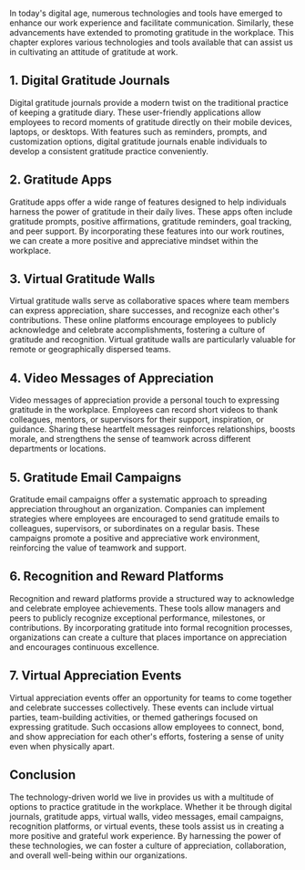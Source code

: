 
In today's digital age, numerous technologies and tools have emerged to enhance our work experience and facilitate communication. Similarly, these advancements have extended to promoting gratitude in the workplace. This chapter explores various technologies and tools available that can assist us in cultivating an attitude of gratitude at work.

1\. Digital Gratitude Journals
-----------------------------

Digital gratitude journals provide a modern twist on the traditional practice of keeping a gratitude diary. These user-friendly applications allow employees to record moments of gratitude directly on their mobile devices, laptops, or desktops. With features such as reminders, prompts, and customization options, digital gratitude journals enable individuals to develop a consistent gratitude practice conveniently.

2\. Gratitude Apps
-----------------

Gratitude apps offer a wide range of features designed to help individuals harness the power of gratitude in their daily lives. These apps often include gratitude prompts, positive affirmations, gratitude reminders, goal tracking, and peer support. By incorporating these features into our work routines, we can create a more positive and appreciative mindset within the workplace.

3\. Virtual Gratitude Walls
--------------------------

Virtual gratitude walls serve as collaborative spaces where team members can express appreciation, share successes, and recognize each other's contributions. These online platforms encourage employees to publicly acknowledge and celebrate accomplishments, fostering a culture of gratitude and recognition. Virtual gratitude walls are particularly valuable for remote or geographically dispersed teams.

4\. Video Messages of Appreciation
---------------------------------

Video messages of appreciation provide a personal touch to expressing gratitude in the workplace. Employees can record short videos to thank colleagues, mentors, or supervisors for their support, inspiration, or guidance. Sharing these heartfelt messages reinforces relationships, boosts morale, and strengthens the sense of teamwork across different departments or locations.

5\. Gratitude Email Campaigns
----------------------------

Gratitude email campaigns offer a systematic approach to spreading appreciation throughout an organization. Companies can implement strategies where employees are encouraged to send gratitude emails to colleagues, supervisors, or subordinates on a regular basis. These campaigns promote a positive and appreciative work environment, reinforcing the value of teamwork and support.

6\. Recognition and Reward Platforms
-----------------------------------

Recognition and reward platforms provide a structured way to acknowledge and celebrate employee achievements. These tools allow managers and peers to publicly recognize exceptional performance, milestones, or contributions. By incorporating gratitude into formal recognition processes, organizations can create a culture that places importance on appreciation and encourages continuous excellence.

7\. Virtual Appreciation Events
------------------------------

Virtual appreciation events offer an opportunity for teams to come together and celebrate successes collectively. These events can include virtual parties, team-building activities, or themed gatherings focused on expressing gratitude. Such occasions allow employees to connect, bond, and show appreciation for each other's efforts, fostering a sense of unity even when physically apart.

Conclusion
----------

The technology-driven world we live in provides us with a multitude of options to practice gratitude in the workplace. Whether it be through digital journals, gratitude apps, virtual walls, video messages, email campaigns, recognition platforms, or virtual events, these tools assist us in creating a more positive and grateful work experience. By harnessing the power of these technologies, we can foster a culture of appreciation, collaboration, and overall well-being within our organizations.
